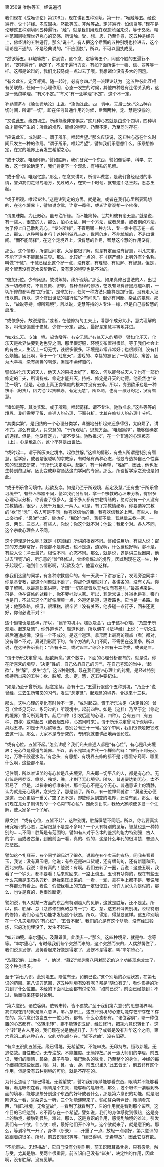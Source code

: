 第350讲 唯触等五，经说遍行

我们现在《成唯识论》第206页，现在讲到五种别境。第一行，“唯触等五。经说遍行。说十非经。不应固执。然欲等五。非触等故。定非遍行。如信贪等。”现在是论辩这五种别境同五种遍行。“触”，就是我们用现在观念勉强来说，等于交感，精神范围同物理世界身心的交感，所谓触、受、想、思，乃至作意，这五种是经典上，佛经讲的五种遍行。那么“说十”，有人把这个后面的五种别境也拉进去，这个理论是不通的，不是经典说的，“不应固执”，所以，不可以固执成见。

“然欲等五。非触等故”，讲到欲，这个念、定等等五个，同这个触的五遍行不同，“定非遍行”，确定了，不属于遍行方面。有如下面所讲十一善、信、贪等等一样。这都是论辩的，我们比较马虎一点过去了哦。我想诸位没有多大的问题。

“有义此五。定互相资。随一起时。必有余四。”另一派理论认为，这五种彼此互相有关联的，任何一个心理作用、心态一发生的时候，其他四种是有连带关系的，这是一派的学理。“有义不定。”“有义”有一派学理“不定”，这个不一定。

弥勒菩萨在《瑜伽师地论》上说，“瑜伽说此。四一切中。无后二故。”这五种在一切时间，所谓“一切”，即在任何普通作用的时候，后面两种，定、慧是没有的。

“又说此五。缘四境生。所缘能缘非定俱故。”这几种心态就是由这个四境，四种境象才能够产生的：所缘的境界、能缘的境界、乃至不定，乃至同时存在。

“应说此五。或时起一。谓于所乐。唯起希望。”那么应该说，这五种心态在什么时间只发生一种的作用。“谓于所乐。唯起希望”，譬如我们乐意想什么，乐意想修定，在定的境界上再发生希望之心。

“或于决定。唯起印解。”譬如胜解，我们研究一个东西，譬如像哲学、科学、宗教，这个理论确定了，我们肯定下一个观念，有特殊的见解。

“或于曾习。唯起忆念。”那么，在念来讲呢，所谓叫做念，是我们曾经经过的事情，譬如我们走过的地方，见过的人，在某一个时候，就有这个念生起，思念生起。

“或于所观。唯起专注。”这是讲到定的方面。就是说，或者在我们心里所要观想的，在这个境界上，譬如说念佛，注意一尊佛，或者注意观想一个佛像。

“谓愚昧类。为止散心。虽专注所缘。而不能简择。世共知彼有定无慧。”就是说，有一些人，很笨的人，那么，怕心太乱，用一个方法，或者念佛，或者别的方法，为了停止自己散乱的心。“专注所缘”，不管用哪一种方法，专一集中意志在一点上，那么，这种叫做定吗？这种叫做凡夫定，世间的定，不能超越的，不是出世间。“而不能简择”，在这个定境界上，没有慧的作用，智慧这个慧的作用没有。

那么，这个情形，所谓世间定，大家都很了解，就是有定而没有智慧，叫凡夫定，不能了道也不能超越三界。那么，比较好一点的，在《楞严经》上另外有个名称，叫做“干慧”，干慧已经比这个好一点，没有定，有理想、有见解、有智慧。但是，那个智慧没有定水来帮助它，没有定的境界也是不对的。

“彼加行位。少有闲思。故说等持。缘所观境。”那么，如果真修出世法的人，出世法一切的修持，不管显教、密宗，各种各样的修法，在没有证得菩提成道以前，一切所修的都叫做“加行位”，是修加行，任何一种方法只能算是加行位，没有走入证悟以前。所以，这个修出世法的加行位“少有间思”，很少有间断、杂乱的妄想。那么，“故说等持。缘所观境”，所以说，定慧等持的人专注一缘，但是自己有智慧的启发。

“或依多分。故说是言。”或者，在他修持的工夫上，看那个成分大小，慧力理解的多，叫他是偏重于修慧，少修一分定。那么，最好是定慧平等地并进。

“如戏忘天。专注一境。起贪瞋等。有定无慧。”有些天人的境界，譬如化乐天，化乐天是欲界快要到达色界之间，那里很舒服，环境又布置得很好。等于我们社会上的有些人，生活上一切无忧，钱很多很多，环境是非常非常好；也很顺利，没有什么烦恼。因此啊，等于一个“戏忘天”，游戏的、幸福的忘记了一切烦忧、痛苦。因为太幸福，没有痛苦的刺激，但是不会修道的。

譬如讲化乐天的天人，他天人的果报太好了，那么，何以能够成天人？也有一部份修定的工夫，所谓持戒、修定才能升天，持戒、修定是升天的功德。他虽然也“专注一境”，但是，心态上真正贪嗔痴的根本并没有去掉。所以，贪图欲乐也是一种快乐（的贪），因为他“起贪瞋等。有定无慧”，所以啊，也有一部分的定，没有智慧。

“诸如是等。其类实繁。或于所观。唯起简择。谓不专注。驰散推求。”这些等等的境界，我们需要了解，普通人的心理，下面分析，尤其在修持人的心理上分析。

“其类实繁”，是归纳的一个心理分类学，详细地分析起来还多得很，太麻烦了，讲不完。那么有些人，只求慧的，“于所观境”，思想方面。“唯起简择”，能够做确定的选择。但是，他没有定力，“谓不专注。驰散推求”，在一个普通的心理状态（上），心是散乱的，这个不算是出世法。

“或时起二。谓于所乐决定境中。起欲胜解。”这样的情形，有些人所谓是特别有智慧，哲学家，或者是很聪明的宗教家，有时候有两种心态，他是专选择自己个性喜欢的思想去研究，“于所乐决定境中。起欲”，有一种希望，“胜解”，因此，他也发生特别的见解，因此变成非常通达这门学问的专家。那么，所谓哲学家之流也是如此。

“或于所乐曾习境中。起欲及念。如是乃至于所观境。起定及慧。”还有些“于所乐曾习境中”。有些人根器不同，譬如我们分析啊，拿一个宗教的心理来分析，有很多心理可以分析，你调查了很多人，差不多人都有宗教情绪的，绝对没有一个人没有宗教情绪，很少，大概千万里头一两人。可是，有了宗教情绪啊，你要选择宗教的“欲”同“念”；各人可是不同，你喜欢信你的佛，我喜欢信我的上帝。有些人，你上帝也好、“鼻涕”也好、佛也好、“糊涂”也好，我都不信，我就信三教一家，一贯、两贯、三贯人。有些人，你说：你这个就不对；他说：我那个对。各人不同，这个宗教心理各人不同。

这个道理是什么呢？就是《楞伽经》所讲的根器不同。譬如说用功，有些人说：密宗的方法非常好，其他都不是佛法，也不是道，道家啊，什么道也好啊，都不是。有些人说：净土最好。根性不同，心态不同。那么，就是说，这是讲三世因果，他过去“所乐”的，所乐意的“曾”经修过，曾经修炼过的境界，因此到现在这一生，种子起现行，碰到什么情形啊，“起欲及念”，他喜欢这样。

像我们这里的同学，有各种宗教信仰的。有一天我一下讲忘记了，发现旁边同学：你是基督教，那这个问题就不谈了，你那个道理就对了，各讲各的，没有关系。你要了解啊。以最高处来讲啊，所谓“一切圣贤皆以无为法而有差别。”最高点来讲。可是，他在证修的过程上，你不要批驳人家。所以，我常常说：外道也是道，旁门也是门，不过它这个门好像麻烦一点，外道还是道，道者路也，它也是一条路。你说：他那条路，哎呀，很糟糕，很辛苦！没有关系，他多碰一点钉子，回来还更好，你何必说不对？!

这个道理也是这样，所以，“曾所习境中。起欲及念”，由于这种心理，“乃至于所观境。起定及慧”，你外道也好、魔道也好，所以佛在《法华经》上说：一切众生最后通通成佛，没有一个不成的，是这个道理。拿形而上最高的观点（看）都对，没有哪个不对。真说到形而下的，每个方法的入门不同，不需要在这里争。所以说，在这里告诉我们：“合有十二。或时起三。”综合下来有十二种类，或者是三。

“谓于所乐决定曾习。起欲解念。”这个数字，下面的心理分析都有的。就是说，你在所喜欢的境界，“决定”性的，自己依靠自己的习气，在自己喜欢的当中，“起欲”，胜“解”，发生“念”，这五种别境。现在我们是讲心理上的别境，是经过特别修持所出来的五种：欲、胜解、念、定、慧，这五种要记住。

“如是乃至于曾所观。起念定慧。合有十三。”五遍行跟这个五种别境，“乃至于”说曾经，过去生所带来的习气，发生“念定慧”，起观慧的境界，合拢来十三种。

那么，这种心理的变化有时候不一定，“或时起四。谓于所乐决定（决定性的）曾习（曾经见习过、练习过的）所观境中。起前四种。如是（这样）乃至于定（修定的境界）曾习所观境中。起后四种（引发后面的心理，四种）。合有五四（有五种、四种）或时起五（或者起五种，心态同时来）。谓于所乐决定曾习所观境中。具起五种。如是于四起欲等五。总别合有三十一句。”这个中间，我们很快地把它过去这一段。那么，大家不是专研究的，专研究就要详细地再谈论过。

“或有心位。五皆不起。”怎么讲呢？我们凡夫普通人都是“有心位”，有心是凡夫境界；无心位是得道的境界。所以，我不是常用古代一个禅师的诗：“修行不到无心地，万种千般逐水流。”有念头、有思想、有境界去修的都不是；哪里守窍啊、哪里什么啊，这些都不是。

记住啊，所以唯识学的有心位是凡夫境界，凡夫即一切平凡的人，都是有心位。无心位是阿罗汉、缘觉、独觉、佛，才到了无心境界。所以，普通要达到无心，太不容易了！但是，以禅宗的标准来讲，那个无心不是这个无心。普通意识上的清静，认为就是无心境界，念头空了，那是错了。所以，有一位禅师就讲：“莫道无心便是道，无心更隔一重关。”空了还不是，即使你达到空的境界，还没有到。那么，我们现在是为了刚讲到的一个名词“有心位”，因此引出来，我给大家顺便多提一个注解，使大家多一个了解。

原文讲：“或有心位，五皆不起”，这种别境，胜解同慧不同哦。所以，你若要真实研究唯识的心态，胜解跟慧不是差不多吗？一个人有特别的见解，智慧也是一种特别的……,不同！胜解是有范围的，譬如有人对于艺术的鉴赏的能力特别强，古人的字、画或者古董，到他前面一看，真的、假的，这是什么年代的很清楚，普通人茫茫然。

譬如这个礼拜天，有个同学跟我讲了很久，说现在有个卖玉的市场，同我去看看玉，我说：没有真玉吧。他说：有些还是进口货呢，还有缅甸的，还有新疆和田，西北来的。我说：哪有真的！他说：有啊。我们去转了一圈，我说：这些玉啊，我看了一个钟头，都不要看！后来就回来，一路上谈玉。玉也有哄你的，现在有些玉什么东西是玉石头的粉，磨拢来压出来的，一看，一润，拿在手上都不是。我说我一样都没有看上。我说：假使我看上的东西一定很便宜，也许人家认为是假的，那么，也许是真的，也很难断定。

譬如说，有人对某一方面的东西有特别超人的见解，这就是胜解，还不是慧。所以，欲、胜解、念（念佛修到真的念专一了）定、慧，这五种叫做别境，经过特别的修持，我们心理的功能才发起这个状态。所以，得定、得慧是这样。这五种别境在一个凡夫境界的“有心位”，“五皆不起”。我们的心是有这个功能，没有经过锻炼，它的功能埋没了，发生不起来。

“如非四境。率尔堕心。及藏识俱。此类非一。”那么，这四种境界，就是欲、念等等。“率尔堕心”，有时候我们有个突然而来的，这个突然而来的，人偶然愣住了，我们说是发愣，发愣看起来好像是得定了，发愣不是得定，叫“率尔堕心”。

“及藏识俱，此类非一”，他说，“藏识”就是第八阿赖耶识的这个功能现象发生了，这个种类很多。

至于“第七八识。此别境五。随位有无。如前已说。”这个别境的心理状态，在第七识的范围、第八识的范围，这五种别境有没有呢？那是“随位有无”，看你修持的功力到了什么位置。本经的下面同上面都有讨论的，“如前已说”，前面已经提到；不过，后面将来还要讨论到。

“第六意识。诸位容俱。依转未转。皆不遮故。”至于我们第六意识的思想境界啊，我们现在用的就是第六意识。第六意识上，这五种别境的心态功能存在不存在？存在的。第六意识包含五十一位心所，都有，什么心态都有。“诸位容俱”，哪一种位置的心态都有。“依转未转”，能不能转识成智，经过修行，把第六意识转化了。这个“转”是古人用的，我们现在说是他提升了、升华了或者是没有升华这个之间，第六意识上的这种心态，它的功能都存在。“皆不遮故”，没有阻碍。

“有义五识此五皆无。缘已得境。无希望故。不能审决。无印持故。恒取新境。无追忆故。自性散动。无专注故。不能推度。无简择故。”另一派大师们的学理，前五识，我们的眼睛，耳朵，鼻子呼吸，嘴巴舌头的味觉，乃至整个的身体，神经的每个细胞的这些反应，眼、耳、鼻、舌、身，前五识里头“此五皆无”，前五识有这个作用，但是没有五种别境的可能，就是不存在的。

为什么道理？“缘已得境。无希望故”，譬如我们眼睛能够看东西，眼睛并不能够看哦，看是眼识在看，眼睛是个工具，能够看的是眼识。那么，这个眼识一接触到外面的境界，能够思想分别这个东西的好坏或者什么，那是第六意识的功能。就是眼睛这么一看，耳朵这么一听，三个功能连带来了。譬如耳朵听声音、眼睛看东西，“缘已得境。无希望故”，一看到了就看到了，它的作用就是看到那个东西，这个目的已经达到，它不再存在一个希望。譬如说，我们的身体感觉到很热，这是身上的触境，接触到很热，难过。那么，这是身识的作用，感觉到触境的难过，引发我们有一个欲，什么欲：哎，最好他们开个冷气。这个欲就来了，就是意识的。那么，等到冷气一开了，身体（断录）……开重了一点，放轻一点刚好，第六意识的欲跟着的很多。所以，前五识眼识等等，“缘已得境。无希望故”，因此它没有欲。

“不能审决。无印持故”，它自己没有分别作用，前五识眼耳鼻舌身，只有感觉，触与受，尤其是触、受两个很重要。前五识自己没有“审决”，决定性的作用，因此啊，没有胜解，没有见解。


